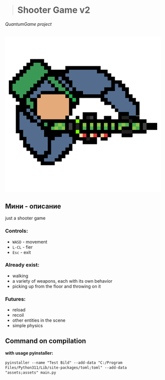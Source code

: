 > # Shooter Game v2

###### QuantumGame project

![icon](app_data/ShooterGame_Ico.png)

## Мини - описание

just a shooter game

### Controls:

* `WASD` - movement
* `L-CL` - fier
* `Esc` - exit

### Already exist:

- walking
- a variety of weapons, each with its own behavior
- picking up from the floor and throwing on it

### Futures:

- reload
- recoil
- other entities in the scene
- simple physics

## Command on compilation

**with usage pyinstaller:**

```shell
pyinstaller --name "Test Bild" --add-data "C:/Program Files/Python311/Lib/site-packages/toml;toml" --add-data "assets;assets" main.py
```
